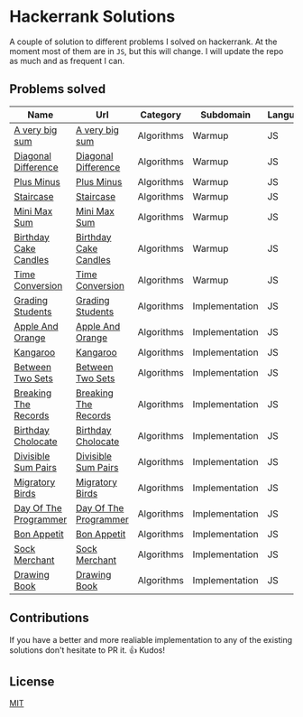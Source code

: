 # Hackerrank Solutions

A couple of solution to different problems I solved on hackerrank. At the moment most of them are in `JS`, but this will change. I will update the repo as much and as frequent I can.

## Problems solved

| Name                                                             | Url                                                                                   | Category   | Subdomain      | Language |
| ---------------------------------------------------------------- | ------------------------------------------------------------------------------------- | ---------- | -------------- | -------- |
| [A very big sum](Warmup/a-very-big-sum.js)                       | [A very big sum](https://www.hackerrank.com/challenges/a-very-big-sum)                | Algorithms | Warmup         | JS       |
| [Diagonal Difference](Warmup/diagonal-difference.js)             | [Diagonal Difference](https://www.hackerrank.com/challenges/diagonal-difference)      | Algorithms | Warmup         | JS       |
| [Plus Minus](Warmup/plus-minus.js)                               | [Plus Minus](https://www.hackerrank.com/challenges/plus-minus)                        | Algorithms | Warmup         | JS       |
| [Staircase](Warmup/staircase.js)                                 | [Staircase](https://www.hackerrank.com/challenges/staircase)                          | Algorithms | Warmup         | JS       |
| [Mini Max Sum](Warmup/mini-max-sum.js)                           | [Mini Max Sum](https://www.hackerrank.com/challenges/mini-max-sum)                    | Algorithms | Warmup         | JS       |
| [Birthday Cake Candles](Warmup/birthdate-cake-candles.js)        | [Birthday Cake Candles](https://www.hackerrank.com/challenges/birthdate-cake-candles) | Algorithms | Warmup         | JS       |
| [Time Conversion](Warmup/time-conversion.js)                     | [Time Conversion](https://www.hackerrank.com/challenges/time-conversion)              | Algorithms | Warmup         | JS       |
| [Grading Students](Implementation/grading-students.js)           | [Grading Students](https://www.hackerrank.com/challenges/grading-students)            | Algorithms | Implementation | JS       |
| [Apple And Orange](Implementation/apple-and-orange.js)           | [Apple And Orange](https://www.hackerrank.com/challenges/apple-and-orange)            | Algorithms | Implementation | JS       |
| [Kangaroo](Implementation/kangaroo.js)                           | [Kangaroo](https://www.hackerrank.com/challenges/kangaroo)                            | Algorithms | Implementation | JS       |
| [Between Two Sets](Implementation/between-two-sets.js)           | [Between Two Sets](https://www.hackerrank.com/challenges/between-two-sets)            | Algorithms | Implementation | JS       |
| [Breaking The Records](Implementation/breaking-the-records.js)   | [Breaking The Records](https://www.hackerrank.com/challenges/breaking-the-records)    | Algorithms | Implementation | JS       |
| [Birthday Cholocate](Implementation/birthday-chocolate.js)       | [Birthday Cholocate](https://www.hackerrank.com/challengesbirthday-chocolate)         | Algorithms | Implementation | JS       |
| [Divisible Sum Pairs](Implementation/divisible-sum-pairs.js)     | [Divisible Sum Pairs](https://www.hackerrank.com/challenges/divisible-sum-pairs)      | Algorithms | Implementation | JS       |
| [Migratory Birds](Implementation/migratory-birds.js)             | [Migratory Birds](https://www.hackerrank.com/challenges/migratory-birds)              | Algorithms | Implementation | JS       |
| [Day Of The Programmer](Implementation/day-of-the-programmer.js) | [Day Of The Programmer](https://www.hackerrank.com/challenges/day-of-the-programmer)  | Algorithms | Implementation | JS       |
| [Bon Appetit](Implementation/bon-appetit.js)                     | [Bon Appetit](https://www.hackerrank.com/challenges/bon-appetit)                      | Algorithms | Implementation | JS       |
| [Sock Merchant](Implementation/sock-merchant.js)                 | [Sock Merchant](https://www.hackerrank.com/challenges/sock-merchant)                  | Algorithms | Implementation | JS       |
| [Drawing Book](Implementation/drawing-book.js)                   | [Drawing Book](https://www.hackerrank.com/challenges/drawing-book)                    | Algorithms | Implementation | JS       |

## Contributions

If you have a better and more realiable implementation to any of the existing solutions don't hesitate to PR it. :+1:
Kudos!

## License

[MIT](LICENSE)
